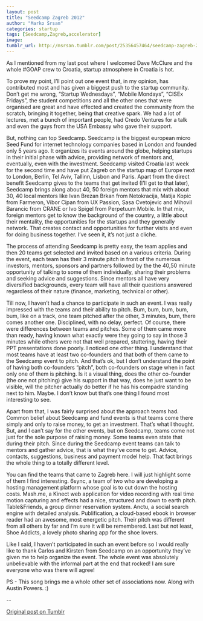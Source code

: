 ```yaml
---
layout: post
title: "Seedcamp Zagreb 2012"
author: "Marko Srsan"
categories: startup
tags: [Seedcamp,Zagreb,accelerator]
image: 
tumblr_url: http://msrsan.tumblr.com/post/25356457464/seedcamp-zagreb-2012
---
```

As I mentioned from my last post where I welcomed Dave McClure and the whole #GOAP crew to Croatia, startup atmosphere in Croatia is hot. 

To prove my point, I’ll point out one event that, in my opinion, has contributed most and has given a biggest push to the startup community. Don’t get me wrong, “Startup Wednesdays”, “Mobile Mondays”, “CISEx Fridays”, the student competitions and all the other ones that were organised are great and have effected and created the community from the scratch, bringing it together, being that creative spark. We had a lot of lectures, met a bunch of important people, had Credo Ventures for a talk and even the guys from the USA Embassy who gave their support. 

But, nothing can top Seedcamp. Seedcamp is the biggest european micro Seed Fund for internet technology companies based in London and founded only 5 years ago. It organizes its events around the globe, helping startups in their initial phase with advice, providing network of mentors and, eventually, even with the investment. Seedcamp visited Croatia last week for the second time and have put Zagreb on the startup map of Europe next to London, Berlin, Tel Aviv, Tallinn, Lisbon and Paris. Apart from the direct benefit Seedcamp gives to the teams that get invited (I’ll get to that later), Seedcamp brings along about 40, 50 foreign mentors that mix with about 30, 40 local mentors like Ivan Brezan Brkan from Netokracija, Matija Kopic from Farmeron, Vibor Cipan from UX Passion, Sasa Cvetojevic and Mihovil Barancic from CRANE or Ivo Spigel from Perpetuum Mobile. In that mix, foreign mentors get to know the background of the country, a little about their mentality, the opportunities for the startups and they generally network. That creates contact and opportunities for further visits and even for doing business together. I’ve seen it, it’s not just a cliche. 

The process of attending Seedcamp is pretty easy, the team applies and then 20 teams get selected and invited based on a various criteria. During the event, each team has their 3 minute pitch in front of the numerous investors, mentors, sponsors and partners followed by the the 40,50 minute opportunity of talking to some of them individually, sharing their problems and seeking advice and suggestions. Since mentors all have very diversified backgrounds, every team will have all their questions answered regardless of their nature (finance, marketing, technical or other).

Till now, I haven’t had a chance to participate in such an event. I was really impressed with the teams and their ability to pitch. Bum, bum, bum, bum, bum, like on a track, one team pitched after the other, 3 minutes, bum, there comes another one. Disciplined, with no delay, perfect. Of course, there were differences between teams and pitches. Some of them came more than ready, having known what exactly were they going to say in those 3 minutes while others were not that well prepared, stuttering, having their PPT presentations done poorly. I noticed one other thing. I understand that most teams have at least two co-founders and that both of them came to the Seedcamp event to pitch. And that’s ok, but I don’t understand the point of having both co-founders “pitch”, both co-founders on stage when in fact only one of them is pitching. Is it a visual thing, does the other co-founder (the one not pitching) give his support in that way, does he just want to be visible, will the pitcher actually do better if he has his compadre standing next to him. Maybe. I don’t know but that’s one thing I found most interesting to see.

Apart from that, I was fairly surprised about the approach teams had. Common belief about Seedcamp and fund events is that teams come there simply and only to raise money, to get an investment. That’s what I thought. But, and I can’t say for the other events, but on Seedcamp, teams come not just for the sole purpose of raising money. Some teams even state that during their pitch. Since during the Seedcamp event teams can talk to mentors and gather advice, that is what they’ve come to get. Advice, contacts, suggestions, business and payment model help. That fact brings the whole thing to a totally different level. 

You can find the teams that came to Zagreb here. I will just highlight some of them I find interesting. 6sync, a team of two who are developing a hosting management platform whose goal is to cut down the hosting costs. Mash.me, a Kinect web application for video recording with real time motion capturing and effects had a nice, structured and down to earth pitch. Table&Friends, a group dinner reservation system. Anctu, a social search engine with detailed analysis. Publification, a cloud-based ebook in browser reader had an awesome, most energetic pitch. Their pitch was different from all others by far and I’m sure it will be remembered. Last but not least, Shoe Addicts, a lovely photo sharing app for the shoe lovers.

Like I said, I haven’t participated in such an event before so I would really like to thank Carlos and Kirsten from Seedcamp on an opportunity they’ve given me to help organize the event. The whole event was absolutely unbelievable with the informal part at the end that rocked! I am sure everyone who was there will agree!

PS - This song brings me a whole other set of associations now. Along with Austin Powers. :)  

--

[Original post on Tumblr](http://msrsan.tumblr.com/post/25356457464/seedcamp-zagreb-2012)
